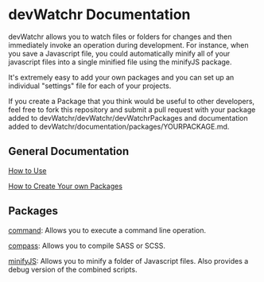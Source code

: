 devWatchr Documentation
=======================

devWatchr allows you to watch files or folders for changes and then immediately invoke an operation during development. For instance, when you save a Javascript file, you could automatically minify all of your javascript files into a single minified file using the minifyJS package.

It's extremely easy to add your own packages and you can set up an individual "settings" file for each of your projects.

If you create a Package that you think would be useful to other developers, feel free to fork this repository and submit a pull request with your package added to devWatchr/devWatchr/devWatchrPackages and documentation added to devWatchr/documentation/packages/YOURPACKAGE.md.

General Documentation
---------------------

[How to Use](https://github.com/matthewkremer/devWatchr/blob/master/documentation/howtouse.md)

[How to Create Your own Packages](https://github.com/matthewkremer/devWatchr/blob/master/documentation/creatingpackages.md)

Packages
--------

[command](https://github.com/matthewkremer/devWatchr/blob/master/documentation/packages/command.md): Allows you to execute a command line operation.

[compass](https://github.com/matthewkremer/devWatchr/blob/master/documentation/packages/compass.md): Allows you to compile SASS or SCSS.

[minifyJS](https://github.com/matthewkremer/devWatchr/blob/master/documentation/packages/minifyJS.md): Allows you to minify a folder of Javascript files. Also provides a debug version of the combined scripts.
